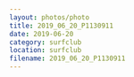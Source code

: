 ```yaml
---
layout: photos/photo
title: 2019_06_20_P1130911
date: 2019-06-20
category: surfclub
location: surfclub
filename: 2019_06_20_P1130911
---
```

